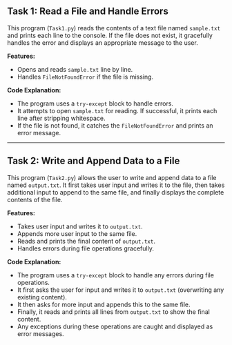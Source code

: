 ## Task 1: Read a File and Handle Errors

This program (`Task1.py`) reads the contents of a text file named `sample.txt` and prints each line to the console. If the file does not exist, it gracefully handles the error and displays an appropriate message to the user.


**Features:**
- Opens and reads `sample.txt` line by line.
- Handles `FileNotFoundError` if the file is missing.

**Code Explanation:**
- The program uses a `try-except` block to handle errors.
- It attempts to open `sample.txt` for reading. If successful, it prints each line after stripping whitespace.
- If the file is not found, it catches the `FileNotFoundError` and prints an error message.

---

## Task 2: Write and Append Data to a File

This program (`Task2.py`) allows the user to write and append data to a file named `output.txt`. It first takes user input and writes it to the file, then takes additional input to append to the same file, and finally displays the complete contents of the file.


**Features:**
- Takes user input and writes it to `output.txt`.
- Appends more user input to the same file.
- Reads and prints the final content of `output.txt`.
- Handles errors during file operations gracefully.

**Code Explanation:**
- The program uses a `try-except` block to handle any errors during file operations.
- It first asks the user for input and writes it to `output.txt` (overwriting any existing content).
- It then asks for more input and appends this to the same file.
- Finally, it reads and prints all lines from `output.txt` to show the final content.
- Any exceptions during these operations are caught and displayed as error messages.
